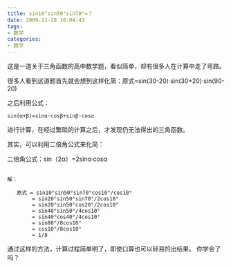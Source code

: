 ```yaml
---
title: sin10°sin50°sin70°=？
date: 2009-11-28 16:04:43
tags:
- 数学
categories:
- 数学
---
```



这是一道关于三角函数的高中数学题，看似简单，却有很多人在计算中走了弯路。
<!--more-->

很多人看到这道题首先就会想到这样化简：原式=sin(30-20)·sin(30+20)·sin(90-20)

之后利用公式：

`sin(α+β)=sinα·cosβ+sinβ·cosα`

进行计算，在经过繁琐的计算之后，才发现仍无法得出的三角函数。

其实，可以利用二倍角公式来化简：

二倍角公式：sin（2α）=2sinα·cosα
```

解：

   原式 = sin10°sin50°sin70°cos10°/cos10°
        = sin20°sin50°sin70°/2cos10°
        = sin20°sin50°cos20°/2cos10°
        = sin40°sin50°/4cos10°
        = sin40°cos40°/4cos10°
        = sin80°/8cos10°
        = cos10°/8cos10°
        = 1/8
```

通过这样的方法，计算过程简单明了，即使口算也可以轻易的出结果。
你学会了吗？
